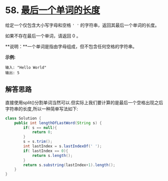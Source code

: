 # 58. [最后一个单词的长度](https://leetcode-cn.com/problems/length-of-last-word/description/)

给定一个仅包含大小写字母和空格 `' '` 的字符串，返回其最后一个单词的长度。

如果不存在最后一个单词，请返回 0 。

**说明：**一个单词是指由字母组成，但不包含任何空格的字符串。

**示例:**

```
输入: "Hello World"
输出: 5
```

## 解答思路

直接使用split()分割单词当然可以.但实际上我们要计算的是最后一个空格出现之后字符串的长度,所以一种简单写法如下:

```java
class Solution {
    public int lengthOfLastWord(String s) {
        if( s == null){
            return 0;
        }
        s = s.trim();
        int lastIndex = s.lastIndexOf(' ');
        if( lastIndex == 0){
            return s.length();
        }
        return s.substring(lastIndex+1).length();
    }
}
```

